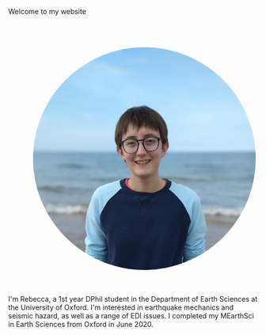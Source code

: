 Welcome to my website

<a href="url"><img src="Images/me cropped.png" height="450 px" width="450 px" style="border-radius:50%" align='Left' HSPACE = "50" VSPACE ="50"></a>

I'm Rebecca, a 1st year DPhil student in the Department of Earth Sciences at the University of Oxford. I'm interested in earthquake mechanics and seismic hazard, as well as a range of EDI issues. 
I completed my MEarthSci in Earth Sciences from Oxford in June 2020. 
